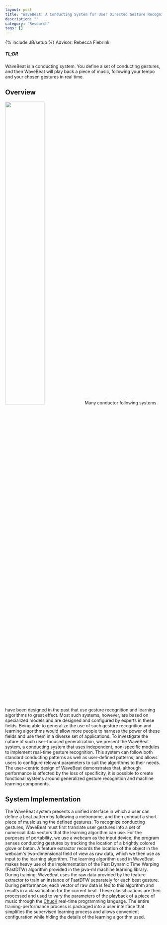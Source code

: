 ```yaml
---
layout: post
title: "WaveBeat: A Conducting System for User Directed Gesture Recognition"
description: ""
category: "Research"
tags: []
---
```

{% include JB/setup %}
Advisor: Rebecca Fiebrink

##### TL;DR #####
WaveBeat is a conducting system. You define a set of conducting gestures,
and then WaveBeat will play back a piece of music, following your tempo
and your chosen gestures in real time.

## Overview ##
<img src="{{ BASE_PATH }}/images/research/wavebeat.jpg" width="50%"/>
Many conductor following systems have been designed in the past that use gesture
recognition and learning algorithms to great effect. Most such systems, however, are based on
specialized models and are designed and configured by experts in these fields. Being able to
generalize the use of such gesture recognition and learning algorithms would allow more people
to harness the power of these fields and use them in a diverse set of applications. To investigate
the nature of such user-focused generalization, we present the WaveBeat system, a conducting
system that uses independent, non-specific modules to implement real-time gesture recognition.
This system can follow both standard conducting patterns as well as user-defined patterns, and
allows users to configure relevant parameters to suit the algorithms to their needs.
The user-centric design of WaveBeat demonstrates that, although performance is affected by the
loss of specificity, it is possible to create functional systems around generalized gesture
recognition and machine learning components.

## System Implementation ##
The WaveBeat system presents a unified interface in which a user can define a beat pattern by
following a metronome, and then conduct a short piece of music using the defined gestures. To
recognize conducting gestures, WaveBeat must first translate user gestures into a set of
numerical data vectors that the learning algorithm can use. For the purposes of portability, we
use a webcam as the input device; the program senses conducting gestures by tracking the
location of a brightly colored glove or baton. A feature extractor records the location of the
object in the webcam's two-dimensional field of view as raw data, which we then use as input to
the learning algorithm. The learning algorithm used in WaveBeat makes heavy use of the
implementation of the Fast Dynamic Time Warping (FastDTW) algorithm provided in the java-ml
machine learning library. During training, WaveBeat uses the raw data provided by the
feature extractor to train an instance of FastDTW separately for each beat gesture. During
performance, each vector of raw data is fed to this algorithm and results in a classification for the
current beat. These classifications are then processed and used to vary the parameters of the
playback of a piece of music through the [ChucK](http://chuck.cs.princeton.edu) real-time
programming language. The entire training-performance process is packaged into a user interface that
simplifies the supervised learning process and allows convenient configuration while hiding the
details of the learning algorithm used.


